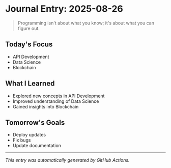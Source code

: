 # Journal Entry: 2025-08-26

> Programming isn't about what you know; it's about what you can figure out.

## Today's Focus
- API Development
- Data Science
- Blockchain

## What I Learned
- Explored new concepts in API Development
- Improved understanding of Data Science
- Gained insights into Blockchain

## Tomorrow's Goals
- Deploy updates
- Fix bugs
- Update documentation

---
*This entry was automatically generated by GitHub Actions.*